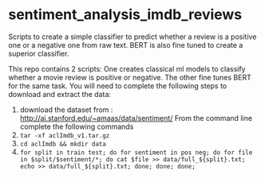 # sentiment_analysis_imdb_reviews
Scripts to create a simple classifier to predict whether a review is a positive one or a negative one from raw text. BERT is also fine tuned to create a superior classifier.

This repo contains 2 scripts:
One creates classical ml models to classify whether a movie review is positive or negative. The other fine tunes BERT for the same task. You will need to complete the following steps to download and extract the data:

1) download the dataset from : http://ai.stanford.edu/~amaas/data/sentiment/
From the command line complete the following commands
2) `tar -xf aclImdb_v1.tar.gz`
3) `cd aclImdb && mkdir data`
4) ```for split in train test; do for sentiment in pos neg; do for file in $split/$sentiment/*; do cat $file >> data/full_${split}.txt; echo >> data/full_${split}.txt; done; done; done;```
